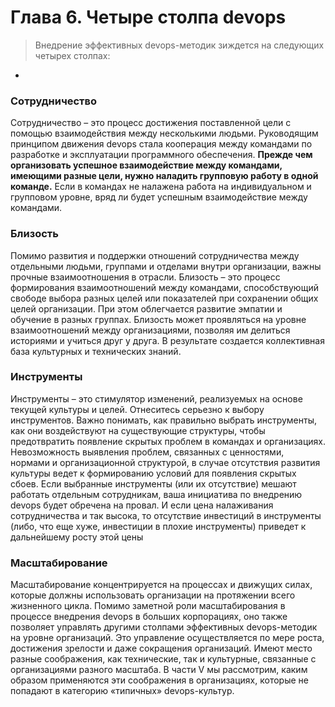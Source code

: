 # Глава 6. Четыре столпа devops

>Внедрение эффективных devops-методик зиждется на следующих четырех столпах:
-

### Сотрудничество
Сотрудничество – это процесс достижения поставленной цели с помощью
взаимодействия между несколькими людьми. Руководящим принципом движения
devops стала кооперация между командами по разработке и эксплуатации программного
обеспечения. __Прежде чем организовать успешное взаимодействие между командами,
имеющими разные цели, нужно наладить групповую работу в одной команде.__ Если в
командах не налажена работа на индивидуальном и групповом уровне, вряд ли будет
успешным взаимодействие между командами.

### Близость
Помимо развития и поддержки отношений сотрудничества между отдельными людьми,
группами и отделами внутри организации, важны прочные взаимоотношения в отрасли.
Близость – это процесс формирования взаимоотношений между командами,
способствующий свободе выбора разных целей или показателей при сохранении общих
целей организации. При этом облегчается развитие эмпатии и обучение в разных
группах. Близость может проявляться на уровне взаимоотношений между
организациями, позволяя им делиться историями и учиться друг у друга. В результате
создается коллективная база культурных и технических знаний.

### Инструменты
Инструменты – это стимулятор изменений, реализуемых на основе текущей культуры и
целей. Отнеситесь серьезно к выбору инструментов. Важно понимать, как правильно
выбрать инструменты, как они воздействуют на существующие структуры, чтобы
предотвратить появление скрытых проблем в командах и организациях. Невозможность
выявления проблем, связанных с ценностями, нормами и организационной структурой, в
случае отсутствия развития культуры ведет к формированию условий для появления
скрытых сбоев. Если выбранные инструменты (или их отсутствие) мешают работать
отдельным сотрудникам, ваша инициатива по внедрению devops будет обречена на
провал. И если цена налаживания сотрудничества и так высока, то отсутствие инвестиций
в инструменты (либо, что еще хуже, инвестиции в плохие инструменты) приведет к
дальнейшему росту этой цены

### Масштабирование
Масштабирование концентрируется на процессах и движущих силах, которые должны
использовать организации на протяжении всего жизненного цикла. Помимо заметной
роли масштабирования в процессе внедрения devops в больших корпорациях, оно также
позволяет управлять другими столпами эффективных devops-методик на уровне
организаций. Это управление осуществляется по мере роста, достижения зрелости и
даже сокращения организаций. Имеют место разные соображения, как технические, так и
культурные, связанные с организациями разного масштаба. В части V мы рассмотрим,
каким образом применяются эти соображения в организациях, которые не попадают в
категорию «типичных» devops-культур.
